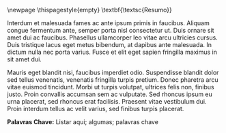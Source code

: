 <!-- Resumo -->
<!--
É a síntese dos pontos relevantes da dissertação/tese, em linguagem clara, concisa e direta. Deve ser elaborado na língua dominante, com no máximo 500 palavras. Ao final do resumo deverão ser indicadas as palavras-chave.
-->
<!-- Do not use headings in front-matter section will be processed into TOC, as it will be processed into TOC -->
\newpage
\thispagestyle{empty}
\textbf{\textsc{Resumo}}

Interdum et malesuada fames ac ante ipsum primis in faucibus. Aliquam congue fermentum ante, semper porta nisl consectetur ut. Duis ornare sit amet dui ac faucibus. Phasellus ullamcorper leo vitae arcu ultricies cursus. Duis tristique lacus eget metus bibendum, at dapibus ante malesuada. In dictum nulla nec porta varius. Fusce et elit eget sapien fringilla maximus in sit amet dui.

Mauris eget blandit nisi, faucibus imperdiet odio. Suspendisse blandit dolor sed tellus venenatis, venenatis fringilla turpis pretium. Donec pharetra arcu vitae euismod tincidunt. Morbi ut turpis volutpat, ultrices felis non, finibus justo. Proin convallis accumsan sem ac vulputate. Sed rhoncus ipsum eu urna placerat, sed rhoncus erat facilisis. Praesent vitae vestibulum dui. Proin interdum tellus ac velit varius, sed finibus turpis placerat.

**Palavras Chave:** Listar aqui; algumas; palavras chave